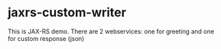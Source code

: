 # jaxrs-custom-writer
This is JAX-RS demo. There are 2 webservices: one for greeting and one for custom response (json)
